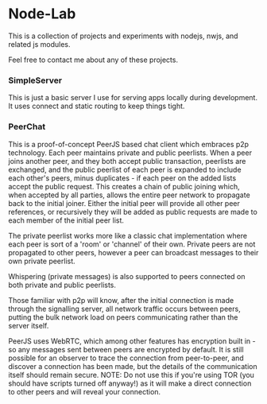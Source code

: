 # Node-Lab #

This is a collection of projects and experiments with nodejs, nwjs, and related js modules.

Feel free to contact me about any of these projects.

### SimpleServer ###
This is just a basic server I use for serving apps locally during development. It uses connect and static routing to keep things tight.

### PeerChat ###
This is a proof-of-concept PeerJS based chat client which embraces p2p technology. Each peer maintains private and public peerlists. When a peer joins another peer, and they both accept public transaction, peerlists are exchanged, and the public peerlist of each peer is expanded to include each other's peers, minus duplicates - if each peer on the added lists accept the public request. This creates a chain of public joining which, when accepted by all parties, allows the entire peer network to propagate back to the initial joiner. Either the initial peer will provide all other peer references, or recursively they will be added as public requests are made to each member of the initial peer list.

The private peerlist works more like a classic chat implementation where each peer is sort of a 'room' or 'channel' of their own. Private peers are not propagated to other peers, however a peer can broadcast messages to their own private peerlist.

Whispering (private messages) is also supported to peers connected on both private and public peerlists.

Those familiar with p2p will know, after the initial connection is made through the signalling server, all network traffic occurs between peers, putting the bulk network load on peers communicating rather than the server itself.

PeerJS uses WebRTC, which among other features has encryption built in - so any messages sent between peers are encrypted by default. It is still possible for an observer to trace the connection from peer-to-peer, and discover a connection has been made, but the details of the communication itself should remain secure. NOTE: Do not use this if you're using TOR (you should have scripts turned off anyway!) as it will make a direct connection to other peers and will reveal your connection.